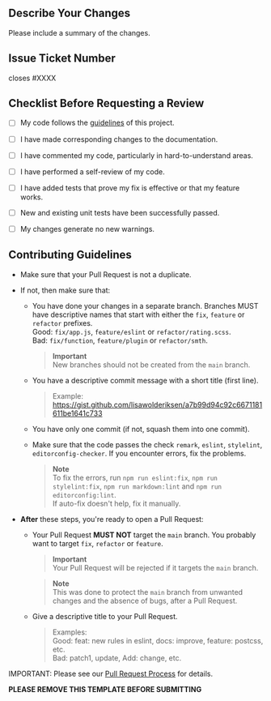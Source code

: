 ## Describe Your Changes

Please include a summary of the changes.

## Issue Ticket Number

closes #XXXX

## Checklist Before Requesting a Review

-   [ ] My code follows the
    [guidelines](https://github.com/repository/GUIDELINES.md)
    of this project.
<!--  -->
-   [ ] I have made corresponding changes to the documentation.
<!--  -->
-   [ ] I have commented my code, particularly in hard-to-understand areas.
<!--  -->
-   [ ] I have performed a self-review of my code.
<!--  -->
-   [ ] I have added tests that prove my fix is effective
    or that my feature works.
<!--  -->
-   [ ] New and existing unit tests have been successfully passed.
<!--  -->
-   [ ] My changes generate no new warnings.

## Contributing Guidelines

-   Make sure that your Pull Request is not a duplicate.
<!--  -->
-   If not, then make sure that:

    -   You have done your changes in a separate branch.
        Branches MUST have descriptive names that start with either
        the `fix`, `feature` or `refactor` prefixes.<br>
        Good: `fix/app.js`, `feature/eslint` or `refactor/rating.scss`.<br>
        Bad: `fix/function`, `feature/plugin` or `refactor/smth`.

        > **Important**<br>
        > New branches should not be created from the `main` branch.
    <!--  -->
    -   You have a descriptive commit message with a short title (first line).

        > Example:<br>
        > https://gist.github.com/lisawolderiksen/a7b99d94c92c6671181611be1641c733
    <!--  -->
    -   You have only one commit (if not, squash them into one commit).
    <!--  -->
    -   Make sure that the code passes the check `remark`, `eslint`, `stylelint`,
        `editorconfig-checker`. If you encounter errors, fix the problems.

        > **Note**<br>
        > To fix the errors, run `npm run eslint:fix`, `npm run stylelint:fix`,
        > `npm run markdown:lint` and `npm run editorconfig:lint`.<br>
        > If auto-fix doesn't help, fix it manually.
<!--  -->
-   **After** these steps, you're ready to open a Pull Request:

    -   Your Pull Request **MUST NOT** target the `main` branch.
        You probably want to target `fix`, `refactor` or `feature`.

        > **Important**<br>
        > Your Pull Request will be rejected if it targets the `main` branch.

        > **Note**<br>
        > This was done to protect the `main` branch from unwanted changes and
        > the absence of bugs, after a Pull Request.
    <!--  -->
    -   Give a descriptive title to your Pull Request.

        > Examples:<br>
        > Good: feat: new rules in eslint, docs: improve, feature: postcss, etc.<br>
        > Bad: patch1, update, Add: change, etc.

IMPORTANT: Please see our
[Pull Request Process](../CONTRIBUTING.md#pull-request-process) for details.

**PLEASE REMOVE THIS TEMPLATE BEFORE SUBMITTING**
